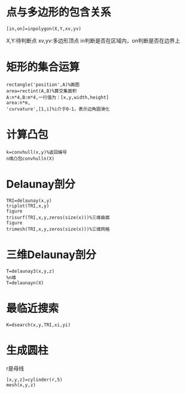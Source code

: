 
# 点与多边形的包含关系
```
[in,on]=inpolygon(X,Y,xv,yv)
```
X,Y:待判断点
xv,yv:多边形顶点
in判断是否在区域内，on判断是否在边界上

# 矩形的集合运算
```
rectangle('position',A)%画图
area=rectint(A,B)%算交集面积
A:n*4,B:m*4,一行值为：[x,y,width,height]
area:n*m,
'curvature',[1,i]%i介于0-1，表示边角圆滑化
```


# 计算凸包
```
k=convhull(x,y)%返回编号
n维凸包convhulln(X)
```

# Delaunay剖分
```
TRI=delaunay(x,y)
triplot(TRI,x,y)
figure
trisurf(TRI,x,y,zeros(size(x)))%三维曲面
figure
trimesh(TRI,x,y,zeros(size(x)))%三维网格
```

# 三维Delaunay剖分
```
T=delaunay3(x,y,z)
%n维
T=delaunayn(X)
```
# 最临近搜索
```
K=dsearch(x,y,TRI,xi,yi)
```


# 生成圆柱
r是母线
```
[x,y,z]=cylinder(r,5)
mesh(x,y,z)
```
